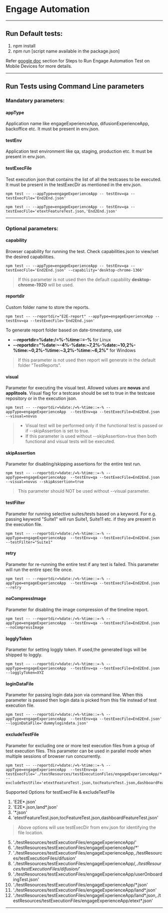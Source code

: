 # Engage Automation
----
## Run Default tests:
1. npm install
2. npm run [script name available in the package.json]

Refer [google doc](https://docs.google.com/document/d/1Eh6gFHoB3nrjEXZpuPFgRtZBXzX3IplUABiJ4iyS7xU/edit#) section for Steps to Run Engage Automation Test on Mobile Devices for more details.

----
## Run Tests using Command Line parameters

### Mandatory parameters:
#### appType
Application name like engageExperienceApp, difusionExperienceApp, backoffice etc. It must be present in env.json.
#### testEnv
Application test environment like qa, staging, production etc. It must be present in env.json.
#### testExecFile
Test execution json that contains the list of all the testcases to be executed. It must be present in the testExecDir as mentioned in the env.json.
```
npm test -- --appType=engageExperienceApp -- testEnv=qa --testExecFile='End2End.json'
```
```
npm test -- --appType=engageExperienceApp -- testEnv=qa --testExecFile='etextFeatureTest.json,'End2End.json'
```
----
### Optional parameters:
#### capability
Browser capability for running the test. Check capabilities.json to view/set the desired capabilities.
```
npm test -- --appType=engageExperienceApp -- testEnv=qa --testExecFile='End2End.json' --capability='desktop-chrome-1366'
```
>If this parameter is not used then the default capability **desktop-chrome-1920** will be used.

#### reportdir
Custom folder name to store the reports. 
```
npm test -- --reportdir="E2E-report" --appType=engageExperienceApp -- testEnv=qa --testExecFile='End2End.json'
```
To generate report folder based on date-timestamp, use 
- **--reportdir=%date:/=%-%time::=-%** for Linux
- **--reportdir="%date:~-4%-%date:~7,2%-%date:~10,2%-%time:~0,2%-%time:~3,2%-%time:~6,2%"** for Windows

>If this parameter is not used then report will generate in the default folder "TestReports".

#### visual
Parameter for executing the visual test. Allowed values are **novus** and **applitools**. Visual flag for a testcase should be set to true in the testcase repository or in the execution json.
 ```
npm test -- --reportdir=%date:/=%-%time::=-% --appType=engageExperienceApp  --testEnv=qa --testExecFile=End2End.json --visual=novus
```
> - Visual test will be performed only if the functional test is passed or if --skipAssertion is set to true.
> - If this parameter is used without --skipAssertion=true then both functional and visual tests will be executed.

#### skipAssertion
Parameter for disabling/skipping assertions for the entire test run.
```
npm test -- --reportdir=%date:/=%-%time::=-% --appType=engageExperienceApp  --testEnv=qa --testExecFile=End2End.json --visual=novus --skipAssertion=true
```
> This parameter should NOT be used without --visual parameter.

#### testFilter
Parameter for running selective suites/tests based on a keyword. For e.g. passing keyword "Suite1" will run Suite1, Suite11 etc. if they are present in the execution file.
```
npm test -- --reportdir=%date:/=%-%time::=-% --appType=engageExperienceApp  --testEnv=qa --testExecFile=End2End.json --testFilter="Suite1"
```

#### retry
Parameter for re-running the entire test if any test is failed. This parameter will run the entire spec file once.
```
npm test -- --reportdir=%date:/=%-%time::=-% --appType=engageExperienceApp  --testEnv=qa --testExecFile=End2End.json --retry
```

#### noCompressImage
Parameter for disabling the image compression of the timeline report.
```
npm test -- --reportdir=%date:/=%-%time::=-% --appType=engageExperienceApp  --testEnv=qa --testExecFile=End2End.json --noCompressImage
```

#### logglyToken
Parameter for setting loggly token. If used,the generated logs will be shipped to loggly. 
```
npm test -- --reportdir=%date:/=%-%time::=-% --appType=engageExperienceApp  --testEnv=qa --testExecFile=End2End.json --logglyToken=XYZ
```

#### loginDataFile
Parameter for passing login data json via command line. When this parameter is passed then login data is picked from this file instead of test execution file.
```
npm test -- --reportdir=%date:/=%-%time::=-% --appType=engageExperienceApp  --testEnv=qa --testExecFile=End2End.json' --loginDataFile='dummylogindata.json'
```

#### excludeTestFile
Parameter for excluding one or more test execution files from a group of test execution files. This parameter can be used in parallel mode when multiple sessions of browser run concurrently.

 ```
npm test -- --reportdir=%date:/=%-%time::=-% --appType=engageExperienceApp  --testEnv=qa --testExecFile='./testResources/testExecutionFiles/engageExperienceApp/*' --excludeTestFile='etextFeatureTest.json,tocFeatureTest.json,dashboardFeatureTest.json'
```

Supported Options for testExecFile & excludeTestFile
1. 'E2E*.json'
2. 'E2E*.json,land*.json'
3. '*.json'
4. 'etextFeatureTest.json,tocFeatureTest.json,dashboardFeatureTest.json'

> Above options will use testExecDir from env.json for identifying the file location.

5. './testResources/testExecutionFiles/engageExperienceApp/'
6. './testResources/testExecutionFiles/engageExperienceApp/*'
7. './testResources/testExecutionFiles/engageExperienceApp,./testResources/testExecutionFiles/difusion'
8. './testResources/testExecutionFiles/engageExperienceApp/*,./testResources/testExecutionFiles/difusion/*'
9. './testResources/testExecutionFiles/engageExperienceApp/userOnboardingTest.json'
10. './testResources/testExecutionFiles/engageExperienceApp/*.json'
11. './testResources/testExecutionFiles/engageExperienceApp/land*.json'
12. './testResources/testExecutionFiles/engageExperienceApp/land*.json,./testResources/testExecutionFiles/engageExperienceApp/etext*.json'

----
